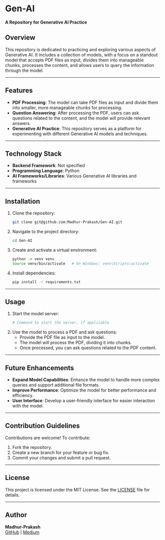 # Gen-AI
**A Repository for Generative AI Practice**

## Overview
This repository is dedicated to practicing and exploring various aspects of Generative AI. It includes a collection of models, with a focus on a standout model that accepts PDF files as input, divides them into manageable chunks, processes the content, and allows users to query the information through the model.

---

## Features
- **PDF Processing**: The model can take PDF files as input and divide them into smaller, more manageable chunks for processing.
- **Question Answering**: After processing the PDF, users can ask questions related to the content, and the model will provide relevant answers.
- **Generative AI Practice**: This repository serves as a platform for experimenting with different Generative AI models and techniques.

---

## Technology Stack
- **Backend Framework**: Not specified
- **Programming Language**: Python
- **AI Frameworks/Libraries**: Various Generative AI libraries and frameworks

---

## Installation

1. Clone the repository:
   ```bash
   git clone git@github.com:Madhur-Prakash/Gen-AI.git
   ```
2. Navigate to the project directory:
   ```bash
   cd Gen-AI
   ```
3. Create and activate a virtual environment:
   ```bash
   python -m venv venv
   source venv/bin/activate   # On Windows: venv\Scripts\activate
   ```
4. Install dependencies:
   ```bash
   pip install -r requirements.txt
   ```

---

## Usage

1. Start the model server:
   ```bash
   # Command to start the server, if applicable
   ```
2. Use the model to process a PDF and ask questions:
   - Provide the PDF file as input to the model.
   - The model will process the PDF, dividing it into chunks.
   - Once processed, you can ask questions related to the PDF content.

---

## Future Enhancements
- **Expand Model Capabilities**: Enhance the model to handle more complex queries and support additional file formats.
- **Improve Performance**: Optimize the model for better performance and efficiency.
- **User Interface**: Develop a user-friendly interface for easier interaction with the model.

---

## Contribution Guidelines

Contributions are welcome! To contribute:
1. Fork the repository.
2. Create a new branch for your feature or bug fix.
3. Commit your changes and submit a pull request.

---

## License
This project is licensed under the MIT License. See the [LICENSE](LICENSE) file for details.

---

## Author
**Madhur-Prakash**  
[GitHub](https://github.com/Madhur-Prakash) | [Medium](https://medium.com/@madhurprakash2005)
